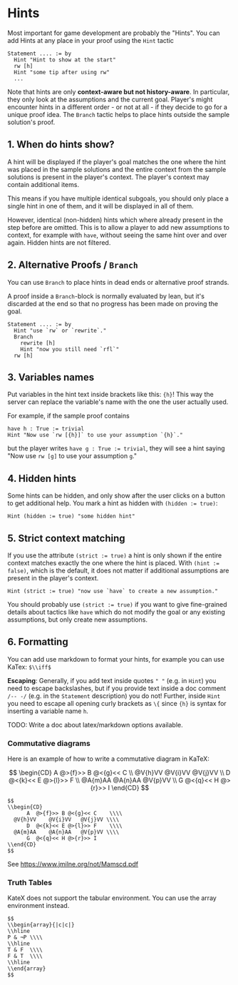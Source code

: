 # Hints

Most important for game development are probably the "Hints". You can add Hints at any place in your proof using the `Hint` tactic

```
Statement .... := by
  Hint "Hint to show at the start"
  rw [h]
  Hint "some tip after using rw"
  ...
```

Note that hints are only **context-aware but not history-aware**. In particular, they only look at the assumptions and the current goal. Player's might encounter hints in a different order - or not at all - if they decide to go for a unique proof idea. The `Branch` tactic helps to place hints outside the sample solution's proof.

## 1. When do hints show?

A hint will be displayed if the player's goal matches the one where the hint was placed in the
sample solutions and the entire context from the sample solutions is present in the
player's context. The player's context may contain additional items.

This means if you have multiple identical
subgoals, you should only place a single hint in one of them, and it will be displayed in
all of them.

However, identical (non-hidden) hints which where already present in the step
before are omitted. This is to allow a player to add new assumptions to context, for example
with `have`, without seeing the same hint over and over again.
Hidden hints are not filtered.

## 2. Alternative Proofs / `Branch`

You can use `Branch` to place hints
in dead ends or alternative proof strands.

A proof inside a `Branch`-block is normally evaluated by lean, but it's discarded at the end
so that no progress has been made on proving the goal.

```
Statement .... := by
  Hint "use `rw` or `rewrite`."
  Branch
    rewrite [h]
    Hint "now you still need `rfl`"
  rw [h]
```

## 3. Variables names

Put variables in the hint text inside brackets like this: `{h}`! This way the server can replace
the variable's name with the one the user actually used.

For example, if the sample proof contains

```
have h : True := trivial
Hint "Now use `rw [{h}]` to use your assumption `{h}`."
```

but the player writes `have g : True := trivial`, they will see a hint saying
"Now use `rw [g]` to use your assumption `g`."

## 4. Hidden hints

Some hints can be hidden, and only show after the user clicks on a button to get additional
help. You mark a hint as hidden with `(hidden := true)`:

```
Hint (hidden := true) "some hidden hint"
```

## 5. Strict context matching

If you use the attribute `(strict := true)` a hint is only shown if the entire context
matches exactly the one where the hint is placed. With `(hint := false)`, which is the default,
it does not matter if additional assumptions are present in the player's context.

```
Hint (strict := true) "now use `have` to create a new assumption."
```

You should probably use `(strict := true)` if you want to give fine-grained details about
tactics like `have` which do not modify the goal or any existing assumptions, but only
create new assumptions.

## 6. Formatting

You can add use markdown to format your hints, for example you can use KaTex: `$\\iff$`

**Escaping**: Generally, if you add text inside quotes `" "` (e.g. in `Hint`) you need to escape
backslashes, but if you provide text inside a doc comment
`/-- -/` (e.g. in the `Statement` description) you do not!
Further, inside `Hint` you need to escape all opening curly brackets as `\{` since `{h}` is syntax for inserting a variable name `h`.

TODO: Write a doc about latex/markdown options available.

### Commutative diagrams

Here is an example of how to write a commutative diagram in KaTeX:

$$
\begin{CD}
      A  @>{f}>> B @<{g}<< C    \\
  @V{h}VV    @V{i}VV   @V{j}VV \\
      D  @<{k}<< E @>{l}>> F    \\
  @A{m}AA    @A{n}AA   @V{p}VV \\
      G  @<{q}<< H @>{r}>> I
\end{CD}
$$

```
$$
\\begin{CD}
      A  @>{f}>> B @<{g}<< C    \\\\
  @V{h}VV    @V{i}VV   @V{j}VV \\\\
      D  @<{k}<< E @>{l}>> F    \\\\
  @A{m}AA    @A{n}AA   @V{p}VV \\\\
      G  @<{q}<< H @>{r}>> I
\\end{CD}
$$
```

See https://www.jmilne.org/not/Mamscd.pdf

### Truth Tables
KateX does not support the tabular environment. You can use the array environment instead.
```
$$
\\begin{array}{|c|c|} 
\\hline
P & ¬P \\\\
\\hline
T & F  \\\\
F & T  \\\\
\\hline
\\end{array}
$$
```

